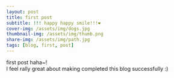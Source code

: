```yaml
---
layout: post
title: first post
subtitle: !!! happy happy smile!!!❤️
cover-img: /assets/img/dogs.jpg
thumbnail-img: /assets/img/thumb.png
share-img: /assets/img/path.jpg
tags: [blog, first, post]
---
```


first post haha~!  
I feel rally great about making completed this blog successfully :)
